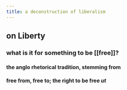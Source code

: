 ```yaml
---
title: a deconstruction of liberalism
---
```


## on Liberty
### what is it for something to be [[free]]?
#### the anglo rhetorical tradition, stemming from
#### free from, free to; the right to be free *ut*
